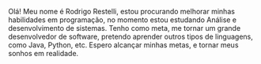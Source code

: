   Olá! Meu nome é Rodrigo Restelli, estou procurando melhorar minhas habilidades em programação, no momento 
estou estudando Análise e desenvolvimento de sistemas.
  Tenho como meta, me tornar um grande desenvolvedor de software, pretendo aprender outros tipos de linguagens, como Java, Python, etc.
  Espero alcançar minhas metas, e tornar meus sonhos em realidade.
<!---
RodrigoRestelli/RodrigoRestelli is a ✨ special ✨ repository because its `README.md` (this file) appears on your GitHub profile.
You can click the Preview link to take a look at your changes.
--->
